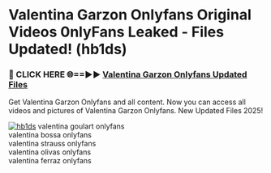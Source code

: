 # Valentina Garzon Onlyfans Original Videos 0nlyFans Leaked - Files Updated! (hb1ds)

<h3>🔴 CLICK HERE 🌐==►► <a href="https://tinyurl.com/2jnfzry5" rel="nofollow">Valentina Garzon Onlyfans Updated Files</a></h3>

Get Valentina Garzon Onlyfans and all content. Now you can access all videos and pictures of Valentina Garzon Onlyfans. New Updated Files 2025!

[![hb1ds](https://i.imgur.com/GyGTBgg.gif)](https://tinyurl.com/2jnfzry5)
valentina goulart onlyfans<br>
valentina bossa onlyfans<br>
valentina strauss onlyfans<br>
valentina olivas onlyfans<br>
valentina ferraz onlyfans
